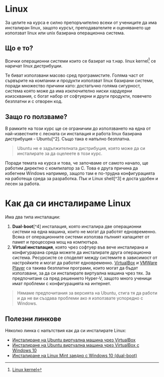 # Linux

За целите на курса е силно препоръчително всеки от учениците да има инсталиран linux, защото курсът, преподавателите и оценяването ще използват linux или unix базирана операционна система.

## Що е то?

Всички операционни системи които се базират на т.нар. linux kernel[^1] се наричат linux дистрибуции.

Te биват използвани масово сред програмистите. Голяма част от сървърите на компании и продукти използват linux базирани системи, поради множество причини като: достатъчно голяма сигурност, система която може да има изключително ниски хардуерни изизсквания, с богат набор от софтуерни и други продукти, повечето безплатни и с отворен код.

## Защо го ползваме?

В рамките на този курс ще се ограничим до използването на една от най-известните с лесната си инсталация и работа linux базирана дистрибуция - Ubuntu[^2]. Също така е напълно безплатна.

> Ubuntu не е задължителната дистрибуция, която може да си инсталирате за да оцелеете в този курс.

Поради темата на курса и това, че започваме от самото начало, ще работим директно с компилатор за C. Това е друга причина да избегнем Windows например, защото там е по-трудна конфигурацията на работеща среда за разработка. Пък и Linux shell[^3] e доста удобен и лесен за работа.

# Как да си инсталираме Linux

Има два типа инсталации:

1. **Dual-boot**[^4] инсталация, която инсталира две операционни системи на една машина, които не могат да работят едновременно. Всяка от операционните системи използва пълният капацитет от памет и процесорна мощ на компютъра.
2. **Virtual инсталация**, която чрез софтуер във вече инсталирана и конфигурарана среда можете да инсталирате друга операционна система. Ресурсисте се споделят между системите в зависимост от настройките и могат да работят едновременно. [VirtualBox](https://www.virtualbox.org/) и [VMWare Player](https://my.vmware.com/web/vmware/free#desktop_end_user_computing/vmware_workstation_player/12_0) са такива безплатни програми, които могат да бъдат използвани, за да си инсталирате виртуална машина чрез тях. За предпочитане са пред решението Hyper-V, защото много ученици имат проблеми с конфигурацията на интернет.

> Нямаме предпочитания за версията на Ubuntu, стига тя да работи и да не ви създава проблеми ако я използвате успоредно с Windows.

## Полезни линкове

Няколко линка с напътствия как да си инсталирате Linux:

* [Инсталиране на Ubuntu виртуална машина чрез VirtualBox](https://www.lifewire.com/install-ubuntu-linux-windows-10-steps-2202108)
* [Инсталиране на Ubuntu виртуална машина чрез VirtualBox  с Windows 10](https://www.lifewire.com/run-ubuntu-within-windows-virtualbox-2202098)
* [Инсталиране на Linux Mint заедно с Windows 10 \(dual-boot\)](https://itsfoss.com/guide-install-linux-mint-16-dual-boot-windows/)



[^1]: [Linux kernel](https://en.wikipedia.org/wiki/Linux_kernel)

